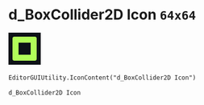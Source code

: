 # d_BoxCollider2D Icon `64x64`
<img src="/img/d_BoxCollider2D%20Icon.png" width=64 height=64>

``` CSharp
EditorGUIUtility.IconContent("d_BoxCollider2D Icon")
```
```
d_BoxCollider2D Icon
```

